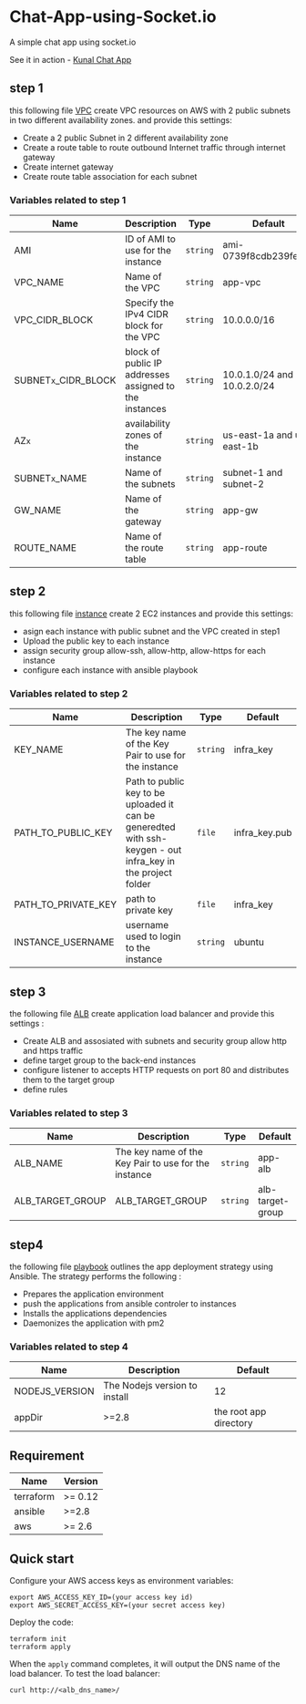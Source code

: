# Chat-App-using-Socket.io
A simple chat app using socket.io

See it in action - [Kunal Chat App](https://kunal-chat-app.herokuapp.com)

##   step 1

this following file [VPC](terraform/vpc.tf) create VPC resources on AWS with 2 public subnets in two different availability zones. and provide this settings:
- Create a 2 public Subnet in 2 different availability zone
- Create a route table to route outbound Internet traffic through internet gateway
- Create internet gateway
- Create route table association for each subnet

### Variables related to step 1

| Name | Description | Type | Default |
|------|-------------|------|---------|
| AMI | ID of AMI to use for the instance | `string` | ami-0739f8cdb239fe9ae |
|VPC_NAME| Name of the VPC | `string` | app-vpc |
|VPC_CIDR_BLOCK| Specify the IPv4 CIDR block for the VPC| `string`| 10.0.0.0/16 |
|SUBNET`x`_CIDR_BLOCK| block of public IP addresses assigned to the instances | `string` | 10.0.1.0/24 and 10.0.2.0/24|
|AZ`x`| availability zones of the instance |`string`|us-east-1a and us-east-1b|
|SUBNET`x`_NAME|Name of the subnets| `string` | subnet-1 and subnet-2|
|GW_NAME| Name of the gateway | `string` | app-gw |
|ROUTE_NAME|Name of the route table| `string` | app-route|


## step 2

this following file [instance](terraform/instance.tf) create 2 EC2 instances and provide this settings:
- asign each instance with public subnet and the VPC created in step1
- Upload the public key to each instance
- assign security group allow-ssh, allow-http, allow-https for each instance
- configure each instance with ansible playbook

### Variables related to step 2

| Name | Description | Type | Default |
|------|-------------|------|---------|
| KEY_NAME | The key name of the Key Pair to use for the instance | `string` | infra_key |
|PATH_TO_PUBLIC_KEY|Path to public key to be uploaded it can be generedted with ssh-keygen - out infra_key in the project folder |`file` |infra_key.pub|
|PATH_TO_PRIVATE_KEY|path to private key |`file`|infra_key |
|INSTANCE_USERNAME|username used to login to the instance|`string`|ubuntu |

## step 3

the following file [ALB](terraform/alb.tf) create application load balancer and provide this settings :
- Create ALB and assosiated with subnets and security group allow http and https traffic
- define target group to the back-end instances
- configure listener to accepts HTTP requests on port 80 and distributes them to the target group
- define rules

### Variables related to step 3

| Name | Description | Type | Default |
|------|-------------|------|---------|
| ALB_NAME | The key name of the Key Pair to use for the instance | `string` | app-alb |
|ALB_TARGET_GROUP|ALB_TARGET_GROUP|`string` | alb-target-group |


## step4

the following file [playbook](ansible-playbook/main.yml) outlines the app deployment strategy using Ansible. The strategy performs the following :

- Prepares the application environment
- push the applications from ansible controler to instances
- Installs the applications dependencies
- Daemonizes the application with pm2

### Variables related to step 4
| Name | Description | Default |
|------|-------------|---------|
| NODEJS_VERSION |  The Nodejs version to install |12 |
|appDir | >=2.8 |  the root app directory |/home/ubuntu/chatApp |


## Requirement

| Name | Version |
|------|-------------|
| terraform | >= 0.12 |
|ansible| >=2.8 |
|aws|>= 2.6|

## Quick start

Configure your AWS access keys as environment variables:

    export AWS_ACCESS_KEY_ID=(your access key id)
    export AWS_SECRET_ACCESS_KEY=(your secret access key)

Deploy the code:

    terraform init
    terraform apply

When the `apply` command completes, it will output the DNS name of the load balancer. To test the load balancer:

    curl http://<alb_dns_name>/

